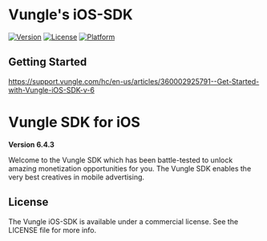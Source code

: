 
# Vungle's iOS-SDK
[![Version](https://img.shields.io/cocoapods/v/VungleSDK-iOS.svg?style=flat)](http://cocoapods.org/pods/VungleSDK-iOS)
[![License](https://img.shields.io/cocoapods/l/VungleSDK-iOS.svg?style=flat)](http://cocoapods.org/pods/VungleSDK-iOS)
[![Platform](https://img.shields.io/cocoapods/p/VungleSDK-iOS.svg?style=flat)](http://cocoapods.org/pods/VungleSDK-iOS)

## Getting Started
https://support.vungle.com/hc/en-us/articles/360002925791--Get-Started-with-Vungle-iOS-SDK-v-6

Vungle SDK for iOS 
=======================

**Version 6.4.3**

Welcome to the Vungle SDK which has been battle-tested to unlock amazing monetization opportunities for you.  The Vungle SDK enables the very best creatives in mobile advertising. 


## License
The Vungle iOS-SDK is available under a commercial license. See the LICENSE file for more info.
